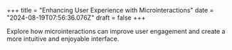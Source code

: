 +++
title = "Enhancing User Experience with Microinteractions"
date = "2024-08-19T07:56:36.076Z"
draft = false
+++

  Explore how microinteractions can improve user engagement and create a more intuitive and enjoyable interface.
        